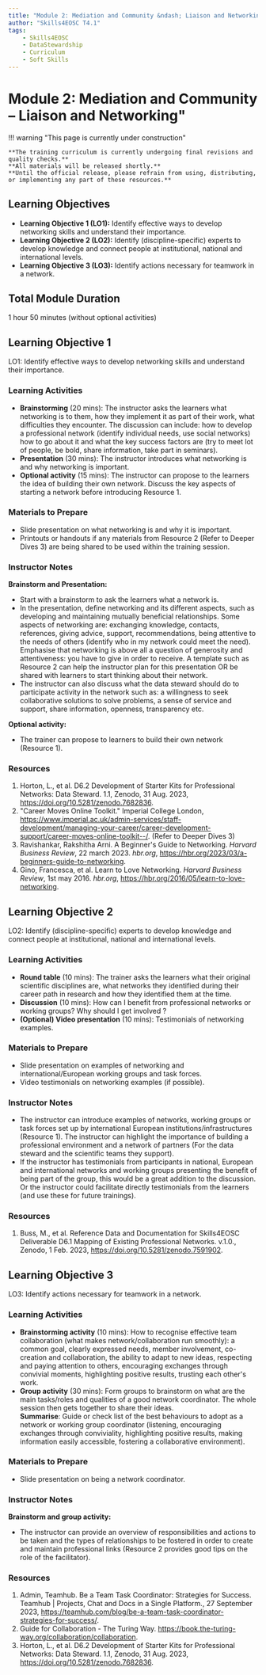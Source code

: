 ```yaml
---
title: "Module 2: Mediation and Community &ndash; Liaison and Networking"
author: "Skills4EOSC T4.1"
tags:
    - Skills4EOSC
    - DataStewardship
    - Curriculum
    - Soft Skills
---
```


# Module 2: Mediation and Community &ndash; Liaison and Networking"


!!! warning "This page is currently under construction"

    **The training curriculum is currently undergoing final revisions and quality checks.**
    **All materials will be released shortly.**
    **Until the official release, please refrain from using, distributing, or implementing any part of these resources.**


## Learning Objectives

- **Learning Objective 1 (LO1):** Identify effective ways to develop networking skills and understand their importance.
- **Learning Objective 2 (LO2):** Identify (discipline-specific) experts to develop knowledge and connect people at institutional, national and international levels.
- **Learning Objective 3 (LO3):** Identify actions necessary for teamwork in a network.


## Total Module Duration

1 hour 50 minutes (without optional activities)


## Learning Objective 1

LO1: Identify effective ways to develop networking skills and understand their importance.


### Learning Activities

- **Brainstorming** (20 mins): The instructor asks the learners what networking is to them, how they implement it as part of their work, what difficulties they encounter. The discussion can include: how to develop a professional network (identify individual needs, use social networks) how to go about it and what the key success factors are (try to meet lot of people, be bold, share information, take part in seminars).
- **Presentation** (30 mins): The instructor introduces what networking is and why networking is important.
- **Optional activity** (15 mins): The instructor can propose to the learners the idea of building their own network. Discuss the key aspects of starting a network before introducing Resource 1.


### Materials to Prepare

- Slide presentation on what networking is and why it is important.
- Printouts or handouts if any materials from Resource 2 (Refer to Deeper Dives 3) are being shared to be used within the training session.


### Instructor Notes

**Brainstorm and Presentation:**

- Start with a brainstorm to ask the learners what a network is.
- In the presentation, define networking and its different aspects, such as developing and maintaining mutually beneficial relationships. Some aspects of networking are: exchanging knowledge, contacts, references, giving advice, support, recommendations, being attentive to the needs of others (identify who in my network could meet the need). Emphasise that networking is above all a question of generosity and attentiveness: you have to give in order to receive. A template such as Resource 2 can help the instructor plan for this presentation OR be shared with learners to start thinking about their network.
- The instructor can also discuss what the data steward should do to participate activity in the network such as: a willingness to seek collaborative solutions to solve problems, a sense of service and support, share information, openness, transparency etc.

**Optional activity:**

- The trainer can propose to learners to build their own network (Resource 1).


### Resources

1. Horton, L., et al. D6.2 Development of Starter Kits for Professional Networks: Data Steward. 1.1, Zenodo, 31 Aug. 2023, <https://doi.org/10.5281/zenodo.7682836>.
2. "Career Moves Online Toolkit." Imperial College London, <https://www.imperial.ac.uk/admin-services/staff-development/managing-your-career/career-development-support/career-moves-online-toolkit--/>. (Refer to Deeper Dives 3)
3. Ravishankar, Rakshitha Arni. A Beginner's Guide to Networking. *Harvard Business Review*, 22 march 2023. *hbr.org*, <https://hbr.org/2023/03/a-beginners-guide-to-networking>.
4. Gino, Francesca, et al. Learn to Love Networking. *Harvard Business Review*, 1st may 2016. *hbr.org*, <https://hbr.org/2016/05/learn-to-love-networking>.



## Learning Objective 2

LO2: Identify (discipline-specific) experts to develop knowledge and connect people at institutional, national and international levels.


### Learning Activities

- **Round table** (10 mins): The trainer asks the learners what their original scientific disciplines are, what networks they identified during their career path in research and how they identified them at the time.
- **Discussion** (10 mins): How can I benefit from professional networks or working groups? Why should I get involved ?
- **(Optional) Video presentation** (10 mins): Testimonials of networking examples.


### Materials to Prepare

- Slide presentation on examples of networking and international/European working groups and task forces.
- Video testimonials on networking examples (if possible).


### Instructor Notes

- The instructor can introduce examples of networks, working groups or task forces set up by international European institutions/infrastructures (Resource 1). The instructor can highlight the importance of building a professional environment and a network of partners (For the data steward and the scientific teams they support).
- If the instructor has testimonials from participants in national, European and international networks and working groups presenting the benefit of being part of the group, this would be a great addition to the discussion. Or the instructor could facilitate directly testimonials from the learners (and use these for future trainings).


### Resources

1. Buss, M., et al. Reference Data and Documentation for Skills4EOSC Deliverable D6.1 Mapping of Existing Professional Networks. v.1.0., Zenodo, 1 Feb. 2023, <https://doi.org/10.5281/zenodo.7591902>.



## Learning Objective 3

LO3: Identify actions necessary for teamwork in a network.


### Learning Activities

- **Brainstorming activity** (10 mins): How to recognise effective team collaboration (what makes network/collaboration run smoothly): a common goal, clearly expressed needs, member involvement, co-creation and collaboration, the ability to adapt to new ideas, respecting and paying attention to others, encouraging exchanges through convivial moments, highlighting positive results, trusting each other's work.
- **Group activity** (30 mins): Form groups to brainstorm on what are the main tasks/roles and qualities of a good network coordinator. The whole session then gets together to share their ideas.  
  **Summarise**: Guide or check list of the best behaviours to adopt as a network or working group coordinator (listening, encouraging exchanges through conviviality, highlighting positive results, making information easily accessible, fostering a collaborative environment).


### Materials to Prepare

- Slide presentation on being a network coordinator.


### Instructor Notes

**Brainstorm and group activity:**

- The instructor can provide an overview of responsibilities and actions to be taken and the types of relationships to be fostered in order to create and maintain professional links (Resource 2 provides good tips on the role of the facilitator).


### Resources

1. Admin, Teamhub. Be a Team Task Coordinator: Strategies for Success. Teamhub | Projects, Chat and Docs in a Single Platform., 27 September 2023, <https://teamhub.com/blog/be-a-team-task-coordinator-strategies-for-success/>.
2. Guide for Collaboration - The Turing Way. <https://book.the-turing-way.org/collaboration/collaboration>.
3. Horton, L., et al. D6.2 Development of Starter Kits for Professional Networks: Data Steward. 1.1, Zenodo, 31 Aug. 2023, <https://doi.org/10.5281/zenodo.7682836>.
